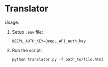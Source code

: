# Translator
Usage:
1. Setup ```.env``` file:
    ```
    DEEPL_AUTH_KEY=DeepL_API_auth_key
    ```
2. Run the script:
    ```commandline
    python translator.py -f path_to/file.html 
    ```
